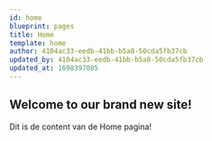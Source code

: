 ```yaml
---
id: home
blueprint: pages
title: Home
template: home
author: 4104ac33-eedb-41bb-b5a8-50cda5fb37cb
updated_by: 4104ac33-eedb-41bb-b5a8-50cda5fb37cb
updated_at: 1698397085
---
```

## Welcome to our brand new site!
Dit is de content van de Home pagina!